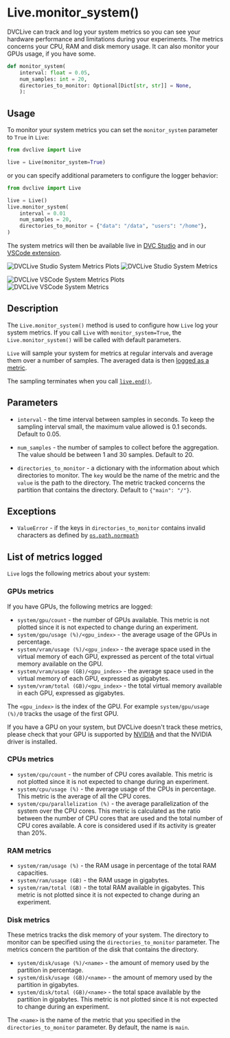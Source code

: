 # Live.monitor_system()

DVCLive can track and log your system metrics so you can see your hardware
performance and limitations during your experiments. The metrics concerns your
CPU, RAM and disk memory usage. It can also monitor your GPUs usage, if you have
some.

```py
def monitor_system(
    interval: float = 0.05,
    num_samples: int = 20,
    directories_to_monitor: Optional[Dict[str, str]] = None,
    ):
```

## Usage

To monitor your system metrics you can set the `monitor_system` parameter to
`True` in `Live`:

```py
from dvclive import Live

live = Live(monitor_system=True)
```

or you can specify additional parameters to configure the logger behavior:

```py
from dvclive import Live

live = Live()
live.monitor_system(
    interval = 0.01
    num_samples = 20,
    directories_to_monitor = {"data": "/data", "users": "/home"},
)
```

The system metrics will then be available live in
[DVC Studio](https://dvc.org/doc/studio) and in our
[VSCode extension](https://marketplace.visualstudio.com/items?itemName=Iterative.dvc).

<toggle>
<tab title="DVC Studio">

![DVCLive Studio System Metrics Plots](/img/dvclive-studio-system-metrics-plots.png)
![DVCLive Studio System Metrics](/img/dvclive-studio-system-metrics.png)

</tab>
<tab title="VSCode Extension">

![DVCLive VSCode System Metrics Plots](/img/dvclive-vscode-system-metrics-plots.png)
![DVCLive VSCode System Metrics](/img/dvclive-vscode-system-metrics.png)

</tab>

</toggle>

## Description

The `Live.monitor_system()` method is used to configure how `Live` log your
system metrics. If you call `Live` with `monitor_system=True`, the
`Live.monitor_system()` will be called with default parameters.

`Live` will sample your system for metrics at regular intervals and average them
over a number of samples. The averaged data is then
[logged as a metric](https://dvc.org/doc/dvclive/live/log_metric).

The sampling terminates when you call
[`live.end()`](https://dvc.org/doc/dvclive/live/end).

## Parameters

- `interval` - the time interval between samples in seconds. To keep the
  sampling interval small, the maximum value allowed is 0.1 seconds. Default to
  0.05.

- `num_samples` - the number of samples to collect before the aggregation. The
  value should be between 1 and 30 samples. Default to 20.

- `directories_to_monitor` - a dictionary with the information about which
  directories to monitor. The `key` would be the name of the metric and the
  `value` is the path to the directory. The metric tracked concerns the
  partition that contains the directory. Default to `{"main": "/"}`.

## Exceptions

- `ValueError` - if the keys in `directories_to_monitor` contains invalid
  characters as defined by
  [`os.path.normpath`](https://docs.python.org/3/library/os.path.html#os.path.normpath)

## List of metrics logged

`Live` logs the following metrics about your system:

### GPUs metrics

If you have GPUs, the following metrics are logged:

- `system/gpu/count` - the number of GPUs available. This metric is not plotted
  since it is not expected to change during an experiment.
- `system/gpu/usage (%)/<gpu_index>` - the average usage of the GPUs in
  percentage.
- `system/vram/usage (%)/<gpu_index>` - the average space used in the virtual
  memory of each GPU, expressed as percent of the total virtual memory available
  on the GPU.
- `system/vram/usage (GB)/<gpu_index>` - the average space used in the virtual
  memory of each GPU, expressed as gigabytes.
- `system/vram/total (GB)/<gpu_index>` - the total virtual memory available in
  each GPU, expressed as gigabytes.

The `<gpu_index>` is the index of the GPU. For example `system/gpu/usage (%)/0`
tracks the usage of the first GPU.

<admon type="tip">

If you have a GPU on your system, but DVCLive doesn't track these metrics,
please check that your GPU is supported by
[NVIDIA](https://www.nvidia.com/en-gb/geforce/graphics-cards/) and that the
NVIDIA driver is installed.

</admon>

### CPUs metrics

- `system/cpu/count` - the number of CPU cores available. This metric is not
  plotted since it is not expected to change during an experiment.
- `system/cpu/usage (%)` - the average usage of the CPUs in percentage. This
  metric is the average of all the CPU cores.
- `system/cpu/parallelization (%)` - the average parallelization of the system
  over the CPU cores. This metric is calculated as the ratio between the number
  of CPU cores that are used and the total number of CPU cores available. A core
  is considered used if its activity is greater than 20%.

### RAM metrics

- `system/ram/usage (%)` - the RAM usage in percentage of the total RAM
  capacities.
- `system/ram/usage (GB)` - the RAM usage in gigabytes.
- `system/ram/total (GB)` - the total RAM available in gigabytes. This metric is
  not plotted since it is not expected to change during an experiment.

### Disk metrics

These metrics tracks the disk memory of your system. The directory to monitor
can be specified using the `directories_to_monitor` parameter. The metrics
concern the partition of the disk that contains the directory.

- `system/disk/usage (%)/<name>` - the amount of memory used by the partition in
  percentage.
- `system/disk/usage (GB)/<name>` - the amount of memory used by the partition
  in gigabytes.
- `system/disk/total (GB)/<name>` - the total space available by the partition
  in gigabytes. This metric is not plotted since it is not expected to change
  during an experiment.

The `<name>` is the name of the metric that you specified in the
`directories_to_monitor` parameter. By default, the name is `main`.

